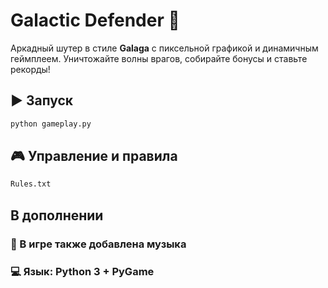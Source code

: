 # Galactic Defender 🚀

Аркадный шутер в стиле **Galaga** с пиксельной графикой и динамичным геймплеем. Уничтожайте волны врагов, собирайте бонусы и ставьте рекорды!

## ▶️ Запуск
```bash
python gameplay.py
```

## 🎮 Управление и правила
```bash
Rules.txt
```
## В дополнении

### 🎵 В игре также добавлена музыка

### 💻 Язык: Python 3 + PyGame
